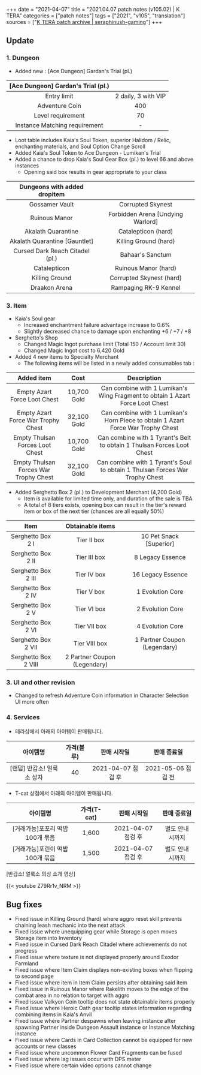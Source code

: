 +++
date = "2021-04-07"
title = "2021.04.07 patch notes (v105.02) | K TERA"
categories = ["patch notes"]
tags = ["2021", "v105", "translation"]
sources = ["[K TERA patch archive | seraphinush-gaming](/ko/patch/2021/v105-02)"]
+++

## Update

### 1. Dungeon
- Added new : [Ace Dungeon] Gardan's Trial (pl.)

| [Ace Dungeon] Gardan's Trial (pl.) ||
| :-: | :-: |
| Entry limit | 2 daily, 3 with VIP |
| Adventure Coin | 400 |
| Level requirement | 70 |
| Instance Matching requirement | - |

  - Loot table includes Kaia's Soul Token, superior Halidom / Relic, enchanting materials, and Soul Option Change Scroll
- Added Kaia's Soul Token to Ace Dungeon - Lumikan's Trial
- Added a chance to drop Kaia's Soul Gear Box (pl.) to level 66 and above instances
  - Opening said box results in gear appropriate to your class

| Dungeons with added dropitem ||
| :-: | :-: |
| Gossamer Vault | Corrupted Skynest |
| Ruinous Manor | Forbidden Arena [Undying Warlord] |
| Akalath Quarantine | Catalepticon (hard) |
| Akalath Quarantine [Gauntlet] | Killing Ground (hard) |
| Cursed Dark Reach Citadel (pl.) | Bahaar's Sanctum |
| Catalepticon | Ruinous Manor (hard) |
| Killing Ground | Corrupted Skynest (hard) |
| Draakon Arena | Rampaging RK-9 Kennel |

### 3. Item
- Kaia's Soul gear
  - Increased enchantment failure advantage increase to 0.6%
  - Slightly decreased chance to damage upon enchanting +6 / +7 / +8
- Serghetto's Shop
  - Changed Magic Ingot purchase limit (Total 150 / Account limit 30)
  - Changed Magic Ingot cost to 6,420 Gold
- Added 4 new items to Specialty Merchant
  - The following items will be listed in a newly added consumables tab :

| Added item | Cost | Description |
| :-: | :-: | :-: |
| Empty Azart Force Loot Chest | 10,700 Gold | Can combine with 1 Lumikan's Wing Fragment to obtain 1 Azart Force Loot Chest |
| Empty Azart Force War Trophy Chest | 32,100 Gold | Can combine with 1 Lumikan's Horn Piece to obtain 1 Azart Force War Trophy Chest |
| Empty Thulsan Forces Loot Chest | 10,700 Gold | Can combine with 1 Tyrant's Belt to obtain 1 Thulsan Forces Loot Chest |
| Empty Thulsan Forces War Trophy Chest | 32,100 Gold | Can combine with 1 Tyrant's Soul to obtain 1 Thulsan Forces War Trophy Chest |

- Added Serghetto Box 2 (pl.) to Development Merchant (4,200 Gold)
  - Item is available for limited time only, and duration of the sale is TBA
  - A total of 8 tiers exists, opening box can result in the tier's reward item or box of the next tier (chances are all equally 50%)

| Item | Obtainable items ||
| :-: | :-: | :-: |
| Serghetto Box 2 I | Tier II box | 10 Pet Snack [Superior]
| Serghetto Box 2 II | Tier III box | 8 Legacy Essence
| Serghetto Box 2 III | Tier IV box | 16 Legacy Essence
| Serghetto Box 2 IV | Tier V box | 1 Evolution Core
| Serghetto Box 2 V | Tier VI box | 2 Evolution Core
| Serghetto Box 2 VI | Tier VII box | 4 Evolution Core
| Serghetto Box 2 VII | Tier VIII box | 1 Partner Coupon (Legendary)
| Serghetto Box 2 VIII | 2 Partner Coupon (Legendary) ||

### 3. UI and other revision
- Changed to refresh Adventure Coin information in Character Selection UI more often

### 4. Services
- 테라샵에서 아래의 아이템이 판매됩니다.

| 아이템명 | 가격(블루) | 판매 시작일 | 판매 종료일 |
| :-: | :-: | :-: | :-: |
| [랜덤] 반갑소! 얼룩소 상자 | 40 | 2021-04-07 점검 후 | 2021-05-06 점검 전 |

- T-cat 상점에서 아래의 아이템이 판매됩니다.

| 아이템명 | 가격(T-cat) | 판매 시작일 | 판매 종료일 |
| :-: | :-: | :-: | :-: |
| [거래가능]포포리 떡밥 100개 묶음 | 1,600 | 2021-04-07 점검 후 | 별도 안내 시까지 |
| [거래가능]포린이 떡밥 100개 묶음 | 1,500 | 2021-04-07 점검 후 | 별도 안내 시까지 |

[반갑소! 얼룩소 의상 소개 영상]

{{< youtube Z79Rr1v_NRM >}}

## Bug fixes

- Fixed issue in Killing Ground (hard) where aggro reset skill prevents chaining leash mechanic into the next attack
- Fixed issue where unequipping gear while Storage is open moves Storage item into Inventory
- Fixed issue in Cursed Dark Reach Citadel where achievements do not progress
- Fixed issue where texture is not displayed properly around Exodor Farmland
- Fixed issue where Item Claim displays non-existing boxes when flipping to second page
- Fixed issue where item in Item Claim persists after obtaining said item
- Fixed issue in Ruinous Manor where Rakelith moves to the edge of the combat area in no relation to target with aggro
- Fixed issue Valkyon Coin tooltip does not state obtainable items properly
- Fixed issue where Heroic Oath gear tooltip states information regarding combining items in Kaia's Anvil
- Fixed issue where Partner despawns when leaving instance after spawning Partner inside Dungeon Assault instance or Instance Matching instance
- Fixed issue where Cards in Card Collection cannot be equipped for new accounts or new classes
- Fixed issue where uncommon Flower Card Fragments can be fused
- Fixed issue where lag issues occur with DPS meter
- Fixed issue where certain video options cannot change
